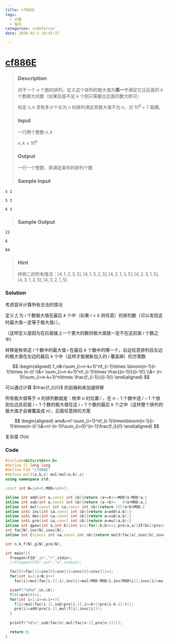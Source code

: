```yaml
---
title: cf886E
tags:
  - 计数
  - 容斥
categories: codeforces
date: 2020-02-5 10:43:37

---
```


# [cf886E](http://codeforces.com/problemset/problem/886/E)

> ### Description
> 
> 对于一个 $n$ 个数的排列，定义这个排列的极大值为**第一个**满足它比后面的 $k$ 个数都大的数（如果后面不足 $k$ 个则只需要比后面的数大即可）
> 
> 给定 $n,k$ 求有多少个长为 $n$ 的排列满足其极大值不为 $n$，对 $10^9+7$ 取模。
> 
> ### Input
> 
> 一行两个整数 $n,k$
> 
> $n,k\leq 10^6$
> 
> ### Output
> 
> 一行一个整数，即满足条件的排列个数
> 
> ### Sample Input
> 
```plain
5 2
```
```plain
5 3
```
```plain
6 3
```
> 
> ### Sample Output
> 
```plain
22
```
```plain
6
```
```plain
84
```
> 
> ### Hint
> 
> 样例二的所有情况：$[4,1,2,3,5] , [4,1,3,2,5], [4,2,1,3,5] , [4,2,3,1,5] , [4,3,1,2,5] , [4,3,2,1,5] .$

### Solution

考虑容斥计算所有合法的情况

定义 $f_i$ 为 $i$ 个数极大值在最后 $k$ 个中（如果 $i<k$ 则任意）的排列数（可以发现这时最大值一定等于极大值））。

（这样定义是因为在后面接上一个更大的数则极大值就一定不在这前面 $i$ 个数之中）

转移是枚举这 $i$ 个数中的最大值 $i$ 在最后 $k$ 个数中的哪一个，右边任意排列且左边的极大值在左边的最后 $k$ 个中（这样才能被新加入的 $i$ 覆盖掉）的方案数

$$
\begin{aligned}
f_n&=\sum_{i=n-k+1}^nf_{i-1}\times \binom{n-1}{i-1}\times (n-i)!
\\&=
\sum_{i=n-k+1}^nf_{i-1}\times \frac{(n-1)!}{(i-1)!}
\\&=
(n-1)!\sum_{i=n-k+1}^n\times \frac{f_{i-1}}{(i-1)!}
\end{aligned}
$$

可以通过计算 $\frac{f_i}{i!}$ 的前缀和来加速转移

所有极大值等于 $n$ 的排列数就是：枚举 $n$ 的位置 $i$ ，在 $n-1$ 个数中选 $i-1$ 个放到左边且前面 $i-1$ 个数的极大值在这 $i-1$ 个数的最后 $k$ 个之中（这样整个排列的极大值才会被覆盖成 $n$），后面任意排的方案

$$
\begin{aligned}
ans&=n!-\sum_{i=1}^nf_{i-1}\times\binom{n-1}{i-1}\times(n-i)!
\\&=n!-(n-1)!\sum_{i=0}^{n-1}\frac{f_i}{i!}
\end{aligned}
$$

复杂度 $O(n)$

### Code 

```c++
#include<bits/stdc++.h>
#define ll long long
#define FIO "cf886E"
#define mul3(a,b,c) mul(mul(a,b),c)
using namespace std;

const int N=1e6+5,MOD=1e9+7;

inline int add(int a,const int &b){return (a+=b)>=MOD?a-MOD:a;}
inline int sub(int a,const int &b){return (a-=b)<   0?a+MOD:a;}
inline int mul(const int &a,const int &b){return 1ll*a*b%MOD;}
inline int& inc(int &a,const int &b){return a=add(a,b);}
inline int& dec(int &a,const int &b){return a=sub(a,b);}
inline int& pro(int &a,const int &b){return a=mul(a,b);}
inline int qpow(int a,int b){int c=1;for(;b;b>>=1,pro(a,a))if(b&1)pro(c,a);return c;}
int fac[N],inv[N],invc[N];
inline int C(const int &a,const int &b){return mul3(fac[a],invc[b],invc[a-b]);}

int n,k,f[N],g[N],pre[N];

int main(){
  freopen(FIO".in","r",stdin);
  //freopen(FIO".out","w",stdout);

  fac[0]=fac[1]=inv[0]=inv[1]=invc[0]=invc[1]=1;
  for(int i=2;i<N;i++)
    fac[i]=mul(fac[i-1],i),inv[i]=mul(MOD-MOD/i,inv[MOD%i]),invc[i]=mul(invc[i-1],inv[i]);

  scanf("%d%d",&n,&k);
  f[0]=pre[0]=1;
  for(int i=1;i<=n;i++){
    f[i]=mul(fac[i-1],sub(pre[i-1],i>=k+1?pre[i-k-1]:0));
    pre[i]=add(pre[i-1],mul(f[i],invc[i]));
  }
  
  printf("%d\n",sub(fac[n],mul(fac[n-1],pre[n-1])));

  return 0;
}
```
